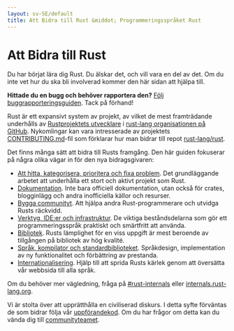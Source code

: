 ```yaml
---
layout: sv-SE/default
title: Att Bidra till Rust &middot; Programmeringsspråket Rust
---
```


# Att Bidra till Rust

Du har börjat lära dig Rust. Du älskar det, och vill vara en del av det.
Om du inte vet hur du ska bli involverad kommer den här sidan att hjälpa till.

**Hittade du en bugg och behöver rapportera den?**
[Följ buggrapporteringsguiden][bugs]. Tack på förhand!

Rust är ett expansivt system av projekt, av vilket de mest framträdande
underhålls av [Rustprojektets utvecklare][devs] i
[rust-lang organisationen på GitHub][rust-lang]. Nykomlingar kan vara intresserade
av projektets [CONTRIBUTING.md]-fil som förklarar hur man bidrar till repot
[rust-lang/rust].

Det finns många sätt att bidra till Rusts framgång.
Den här guiden fokuserar på några olika vägar in för den nya bidragsgivaren:

* [Att hitta, kategorisera, prioritera och fixa problem](contribute-bugs.html).
  Det grundläggande arbetet att underhålla ett stort och aktivt projekt som Rust.
* [Dokumentation](contribute-docs.html). Inte bara officiell dokumentation,
  utan också för crates, blogginlägg och andra inofficiella källor och resurser.
* [Bygga communityt](contribute-community.html). Att hjälpa andra Rust-programmerare
  och utvidga Rusts räckvidd.
* [Verktyg, IDE:er och infrastruktur](contribute-tools.html). De viktiga
  beståndsdelarna som gör ett programmeringsspråk praktiskt och smärtfritt att använda.
* [Bibliotek](contribute-libs.html). Rusts lämplighet för en viss uppgift är mest
  beroende av tillgången på bibliotek av hög kvalité.
* [Språk, kompilator och standardbiblioteket](contribute-compiler.html).
  Språkdesign, implementation av ny funktionalitet och förbättring av prestanda.
* [Internationalisering](contribute-translations.html). Hjälp till att sprida
  Rusts kärlek genom att översätta vår webbsida till alla språk.

Om du behöver mer vägledning, fråga på [#rust-internals] eller [internals.rust-lang.org].

Vi är stolta över att upprätthålla en civiliserad diskurs. I detta syfte förväntas
de som bidrar följa vår [uppförandekod][coc]. Om du har frågor om detta kan du
vända dig till [communityteamet][community team].

<!--
TODO: Write a guide to rust processes and governance to link from here
TODO: List of active initiatives
TODO: Write guide to advertising Rust projects to link from
libs / community building
-->

[#rust-internals]: https://kiwiirc.com/nextclient/#ircs://irc.mozilla.org:6697/#rust-internals?nick=rustacean??
[CONTRIBUTING.md]: https://github.com/rust-lang/rust/blob/master/CONTRIBUTING.md
[bugs]: https://github.com/rust-lang/rust/blob/master/CONTRIBUTING.md#bug-reports
[coc]: https://www.rust-lang.org/conduct.html
[community team]: https://www.rust-lang.org/team.html#Community
[dev_proc]: community.html#rust-development
[devs]: https://github.com/rust-lang/rust/graphs/contributors
[internals.rust-lang.org]: https://internals.rust-lang.org/
[rust-lang/rust]: https://github.com/rust-lang/rust
[rust-lang]: https://github.com/rust-lang
